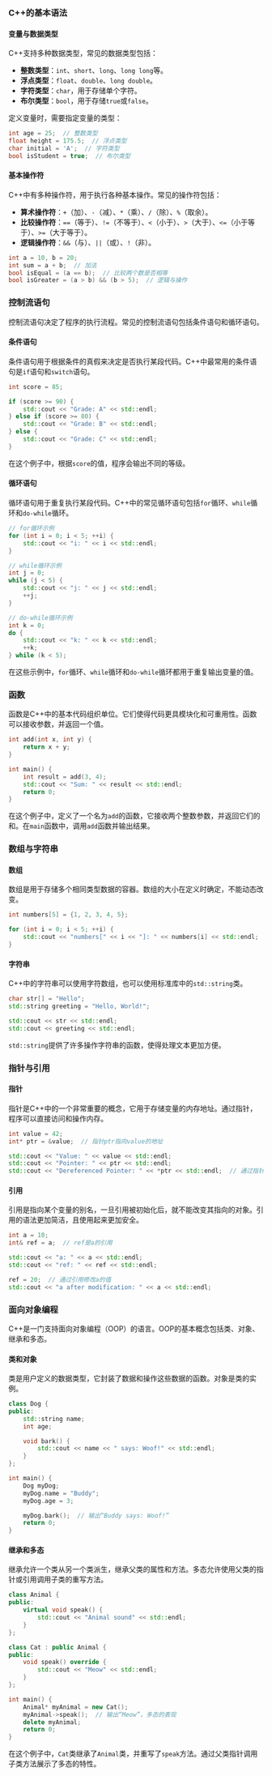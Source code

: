 ### C++的基本语法

#### 变量与数据类型

C++支持多种数据类型，常见的数据类型包括：

- **整数类型**：`int`、`short`、`long`、`long long`等。
- **浮点类型**：`float`、`double`、`long double`。
- **字符类型**：`char`，用于存储单个字符。
- **布尔类型**：`bool`，用于存储`true`或`false`。

定义变量时，需要指定变量的类型：

```cpp
int age = 25;  // 整数类型
float height = 175.5;  // 浮点类型
char initial = 'A';  // 字符类型
bool isStudent = true;  // 布尔类型
```

#### 基本操作符

C++中有多种操作符，用于执行各种基本操作。常见的操作符包括：

- **算术操作符**：`+`（加）、`-`（减）、`*`（乘）、`/`（除）、`%`（取余）。
- **比较操作符**：`==`（等于）、`!=`（不等于）、`<`（小于）、`>`（大于）、`<=`（小于等于）、`>=`（大于等于）。
- **逻辑操作符**：`&&`（与）、`||`（或）、`!`（非）。

```cpp
int a = 10, b = 20;
int sum = a + b;  // 加法
bool isEqual = (a == b);  // 比较两个数是否相等
bool isGreater = (a > b) && (b > 5);  // 逻辑与操作
```

### 控制流语句

控制流语句决定了程序的执行流程。常见的控制流语句包括条件语句和循环语句。

#### 条件语句

条件语句用于根据条件的真假来决定是否执行某段代码。C++中最常用的条件语句是`if`语句和`switch`语句。

```cpp
int score = 85;

if (score >= 90) {
    std::cout << "Grade: A" << std::endl;
} else if (score >= 80) {
    std::cout << "Grade: B" << std::endl;
} else {
    std::cout << "Grade: C" << std::endl;
}
```

在这个例子中，根据`score`的值，程序会输出不同的等级。

#### 循环语句

循环语句用于重复执行某段代码。C++中的常见循环语句包括`for`循环、`while`循环和`do-while`循环。

```cpp
// for循环示例
for (int i = 0; i < 5; ++i) {
    std::cout << "i: " << i << std::endl;
}

// while循环示例
int j = 0;
while (j < 5) {
    std::cout << "j: " << j << std::endl;
    ++j;
}

// do-while循环示例
int k = 0;
do {
    std::cout << "k: " << k << std::endl;
    ++k;
} while (k < 5);
```

在这些示例中，`for`循环、`while`循环和`do-while`循环都用于重复输出变量的值。

### 函数

函数是C++中的基本代码组织单位。它们使得代码更具模块化和可重用性。函数可以接收参数，并返回一个值。

```cpp
int add(int x, int y) {
    return x + y;
}

int main() {
    int result = add(3, 4);
    std::cout << "Sum: " << result << std::endl;
    return 0;
}
```

在这个例子中，定义了一个名为`add`的函数，它接收两个整数参数，并返回它们的和。在`main`函数中，调用`add`函数并输出结果。

### 数组与字符串

#### 数组

数组是用于存储多个相同类型数据的容器。数组的大小在定义时确定，不能动态改变。

```cpp
int numbers[5] = {1, 2, 3, 4, 5};

for (int i = 0; i < 5; ++i) {
    std::cout << "numbers[" << i << "]: " << numbers[i] << std::endl;
}
```

#### 字符串

C++中的字符串可以使用字符数组，也可以使用标准库中的`std::string`类。

```cpp
char str[] = "Hello";
std::string greeting = "Hello, World!";

std::cout << str << std::endl;
std::cout << greeting << std::endl;
```

`std::string`提供了许多操作字符串的函数，使得处理文本更加方便。

### 指针与引用

#### 指针

指针是C++中的一个非常重要的概念，它用于存储变量的内存地址。通过指针，程序可以直接访问和操作内存。

```cpp
int value = 42;
int* ptr = &value;  // 指针ptr指向value的地址

std::cout << "Value: " << value << std::endl;
std::cout << "Pointer: " << ptr << std::endl;
std::cout << "Dereferenced Pointer: " << *ptr << std::endl;  // 通过指针访问值
```

#### 引用

引用是指向某个变量的别名，一旦引用被初始化后，就不能改变其指向的对象。引用的语法更加简洁，且使用起来更加安全。

```cpp
int a = 10;
int& ref = a;  // ref是a的引用

std::cout << "a: " << a << std::endl;
std::cout << "ref: " << ref << std::endl;

ref = 20;  // 通过引用修改a的值
std::cout << "a after modification: " << a << std::endl;
```

### 面向对象编程

C++是一门支持面向对象编程（OOP）的语言。OOP的基本概念包括类、对象、继承和多态。

#### 类和对象

类是用户定义的数据类型，它封装了数据和操作这些数据的函数。对象是类的实例。

```cpp
class Dog {
public:
    std::string name;
    int age;

    void bark() {
        std::cout << name << " says: Woof!" << std::endl;
    }
};

int main() {
    Dog myDog;
    myDog.name = "Buddy";
    myDog.age = 3;

    myDog.bark();  // 输出“Buddy says: Woof!”
    return 0;
}
```

#### 继承和多态

继承允许一个类从另一个类派生，继承父类的属性和方法。多态允许使用父类的指针或引用调用子类的重写方法。

```cpp
class Animal {
public:
    virtual void speak() {
        std::cout << "Animal sound" << std::endl;
    }
};

class Cat : public Animal {
public:
    void speak() override {
        std::cout << "Meow" << std::endl;
    }
};

int main() {
    Animal* myAnimal = new Cat();
    myAnimal->speak();  // 输出“Meow”，多态的表现
    delete myAnimal;
    return 0;
}
```

在这个例子中，`Cat`类继承了`Animal`类，并重写了`speak`方法。通过父类指针调用子类方法展示了多态的特性。
